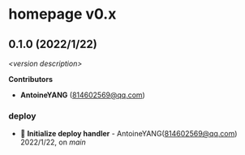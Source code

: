 # homepage v0.x

## 0.1.0 (2022/1/22)

_\<version description\>_

**Contributors**

- **AntoineYANG** (814602569@qq.com)

### deploy

+ 🌱 **Initialize deploy handler** - AntoineYANG(814602569@qq.com) 2022/1/22, on _main_


